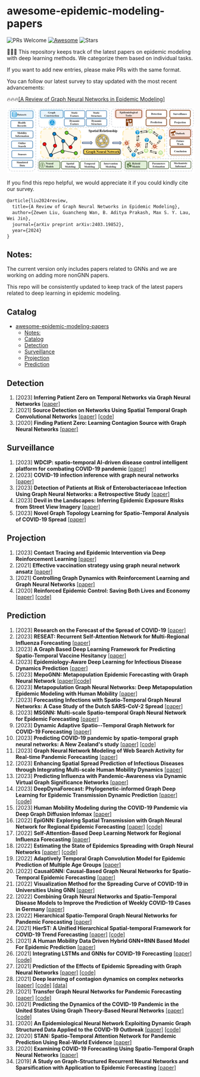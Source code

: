 # awesome-epidemic-modeling-papers
![PRs Welcome](https://img.shields.io/badge/PRs-Welcome-green) [![Awesome](https://awesome.re/badge.svg)](https://awesome.re) ![Stars](https://img.shields.io/github/stars/Emory-Melody/awesome-epidemic-modeling-papers?color=yellow)


📢📢📢 This repository keeps track of the latest papers on epidemic modeling with deep learning methods. We categorize them based on individual tasks.

If you want to add new entries, please make PRs with the same format.


You can follow our latest survey to stay updated with the most recent advancements:

🔥🔥🔥[[A Review of Graph Neural Networks in Epidemic Modeling]](https://arxiv.org/abs/2403.19852)

<div align=center><img src="https://github.com/Emory-Melody/awesome-epidemic-modeling-papers/blob/main/figs/episurvey.png" width="1000" /></div>



If you find this repo helpful, we would appreciate it if you could kindly cite our survey.

```
@article{liu2024review,
  title={A Review of Graph Neural Networks in Epidemic Modeling},
  author={Zewen Liu, Guancheng Wan, B. Aditya Prakash, Max S. Y. Lau, Wei Jin},
  journal={arXiv preprint arXiv:2403.19852},
  year={2024}
}
```


## Notes:
The current version only includes papers related to GNNs and we are working on adding more nonGNN papers.

This repo will be consistently updated to keep track of the latest papers related to deep learning in epidemic modeling.


## Catalog
- [awesome-epidemic-modeling-papers](#awesome-epidemic-modeling-papers)
  - [Notes:](#notes)
  - [Catalog](#catalog)
  - [Detection](#detection)
  - [Surveillance](#surveillance)
  - [Projection](#projection)
  - [Prediction](#prediction)


## Detection
1. [2023] **Inferring Patient Zero on Temporal Networks via Graph Neural Networks** [[paper]](https://ojs.aaai.org/index.php/AAAI/article/view/26152)
2. [2021] **Source Detection on Networks Using Spatial Temporal Graph Convolutional Networks** [[paper]](https://scholarworks.iupui.edu/server/api/core/bitstreams/3d2e45a4-76b6-40ee-a51f-24348db5cdd2/content) [[code]](https://github.com/anonymous-anuthor/SD-STGCN)
3. [2020] **Finding Patient Zero: Learning Contagion Source with Graph Neural Networks** [[paper]](https://arxiv.org/abs/2006.11913)

## Surveillance
1. [2023] **WDCIP: spatio-temporal AI-driven disease control intelligent platform for combating COVID-19 pandemic** [[paper]](https://www.tandfonline.com/doi/full/10.1080/10095020.2023.2182236)
2. [2023] **COVID-19 infection inference with graph neural networks** [[paper]](https://www.nature.com/articles/s41598-023-38314-3)
3. [2023] **Detection of Patients at Risk of Enterobacteriaceae Infection Using Graph Neural Networks: a Retrospective Study** [[paper]](https://www.medrxiv.org/content/10.1101/2023.06.01.23290386v1)
4. [2023] **Devil in the Landscapes: Inferring Epidemic Exposure Risks from Street View Imagery** [[paper]](https://dl.acm.org/doi/abs/10.1145/3589132.3625596)
5. [2023] **Novel Graph Topology Learning for Spatio-Temporal Analysis of COVID-19 Spread** [[paper]](https://ieeexplore.ieee.org/abstract/document/10106414)

## Projection
1. [2023] **Contact Tracing and Epidemic Intervention via Deep Reinforcement Learning** [[paper]](https://dl.acm.org/doi/full/10.1145/3546870)
2. [2021] **Effective vaccination strategy using graph neural network ansatz** [[paper]](https://arxiv.org/abs/2111.00920)
3. [2021] **Controlling Graph Dynamics with Reinforcement Learning and Graph Neural Networks** [[paper]](https://proceedings.mlr.press/v139/meirom21a.html)
4. [2020] **Reinforced Epidemic Control: Saving Both Lives and Economy** [[paper]](https://arxiv.org/abs/2008.01257) [[code]](https://github.com/anyleopeace/DURLECA)

## Prediction
1. [2023] **Research on the Forecast of the Spread of COVID-19** [[paper]](https://dl.acm.org/doi/abs/10.1145/3460238.3460246)
2. [2023] **RESEAT: Recurrent Self-Attention Network for Multi-Regional Influenza Forecasting** [[paper]](https://ieeexplore.ieee.org/abstract/document/10050036)
3. [2023] **A Graph Based Deep Learning Framework for Predicting Spatio-Temporal Vaccine Hesitancy** [[paper]](https://www.medrxiv.org/content/10.1101/2023.10.24.23297488v1)
4. [2023] **Epidemiology-Aware Deep Learning for Infectious Disease Dynamics Prediction** [[paper]](https://dl.acm.org/doi/abs/10.1145/3583780.3615139)
5. [2023] **MepoGNN: Metapopulation Epidemic Forecasting with Graph Neural Network** [[paper]](https://2022.ecmlpkdd.org/wp-content/uploads/2022/09/sub_954.pdf)[[code]](https://github.com/deepkashiwa20/MepoGNN)
6. [2023] **Metapopulation Graph Neural Networks: Deep Metapopulation Epidemic Modeling with Human Mobility** [[paper]](https://arxiv.org/abs/2306.14857)
7. [2023] **Forecasting Infections with Spatio-Temporal Graph Neural Networks: A Case Study of the Dutch SARS-CoV-2 Spread** [[paper]](https://www.frontiersin.org/articles/10.3389/fphy.2023.1277052/full)
8. [2023] **MSGNN: Multi-scale Spatio-temporal Graph Neural Network for Epidemic Forecasting** [[paper]](https://arxiv.org/abs/2308.15840)
9. [2023] **Dynamic Adaptive Spatio--Temporal Graph Network for COVID-19 Forecasting** [[paper]](https://ietresearch.onlinelibrary.wiley.com/doi/10.1049/cit2.12238)
10. [2023] **Predicting COVID-19 pandemic by spatio-temporal graph neural networks: A New Zealand's study** [[paper]](https://arxiv.org/abs/2305.07731) [[code]](https://github.com/HySonLab/pandemic_tgnn)
11. [2023] **Graph Neural Network Modeling of Web Search Activity for Real-time Pandemic Forecasting** [[paper]](https://ieeexplore.ieee.org/abstract/document/10337253)
12. [2023] **Enhancing Spatial Spread Prediction of Infectious Diseases through Integrating Multi-scale Human Mobility Dynamics** [[paper]](https://dl.acm.org/doi/abs/10.1145/3589132.3625586)
13. [2023] **Predicting Influenza with Pandemic-Awareness via Dynamic Virtual Graph Significance Networks** [[paper]](https://www.sciencedirect.com/science/article/pii/S001048252300272X)
14. [2023] **DeepDynaForecast: Phylogenetic-informed Graph Deep Learning for Epidemic Transmission Dynamic Prediction** [[paper]](https://www.biorxiv.org/content/10.1101/2023.07.17.549268v1.abstract) [[code]](https://github.com/lab-smile/DeepDynaForecast.)
15. [2023] **Human Mobility Modeling during the COVID-19 Pandemic via Deep Graph Diffusion Infomax** [[paper]](https://ojs.aaai.org/index.php/AAAI/article/view/26678)
16. [2022] **EpiGNN: Exploring Spatial Transmission with Graph Neural Network for Regional Epidemic Forecasting** [[paper]](https://2022.ecmlpkdd.org/wp-content/uploads/2022/09/sub_829.pdf) [[code]](https://github.com/Xiefeng69/EpiGNN)
17. [2022] **Self-Attention-Based Deep Learning Network for Regional Influenza Forecasting** [[paper]](https://ieeexplore.ieee.org/abstract/document/9470981)
18. [2022] **Estimating the State of Epidemics Spreading with Graph Neural Networks** [[paper]](https://link.springer.com/article/10.1007/s11071-021-07160-1) [[code]](http://github.com/DiLauroF/gnninferenceepid)
19. [2022] **Adaptively Temporal Graph Convolution Model for Epidemic Prediction of Multiple Age Groups** [[paper]](https://www.sciencedirect.com/science/article/pii/S2667325821001369)
20. [2022] **CausalGNN: Causal-Based Graph Neural Networks for Spatio-Temporal Epidemic Forecasting** [[paper]](https://ojs.aaai.org/index.php/AAAI/article/view/21479)
21. [2022] **Visualization Method for the Spreading Curve of COVID-19 in Universities Using GNN** [[paper]](https://ieeexplore.ieee.org/abstract/document/9736549)
22. [2022] **Combining Graph Neural Networks and Spatio-Temporal Disease Models to Improve the Prediction of Weekly COVID-19 Cases in Germany** [[paper]](https://www.nature.com/articles/s41598-022-07757-5)
23. [2022] **Hierarchical Spatio-Temporal Graph Neural Networks for Pandemic Forecasting** [[paper]](https://dl.acm.org/doi/pdf/10.1145/3511808.3557350)
24. [2021] **HierST: A Unified Hierarchical Spatial-temporal Framework for COVID-19 Trend Forecasting** [[paper]](https://dl.acm.org/doi/abs/10.1145/3459637.3481927) [[code]](https://github.com/dolphin-zs/HierST/tree/main)
25. [2021] **A Human Mobility Data Driven Hybrid GNN+RNN Based Model For Epidemic Prediction** [[paper]](https://ieeexplore.ieee.org/abstract/document/9671474)
26. [2021] **Integrating LSTMs and GNNs for COVID-19 Forecasting** [[paper]](https://arxiv.org/abs/2108.10052) [[code]](https://github.com/jjgarau/GNND)
27. [2021] **Prediction of the Effects of Epidemic Spreading with Graph Neural Networks** [[paper]](https://link.springer.com/chapter/10.1007/978-3-030-65347-7_35) [[code]](https://github.com/smeznar/Epidemic-spreading-CN2020)
28. [2021] **Deep learning of contagion dynamics on complex networks** [[paper]](https://www.nature.com/articles/s41467-021-24732-2) [[code]](https://github.com/DynamicaLab/code-dynalearn/tree/v1.0) [[data]](https://github.com/DynamicaLab/data-dynalearn/tree/v1.0)
29. [2021] **Transfer Graph Neural Networks for Pandemic Forecasting** [[paper]](https://ojs.aaai.org/index.php/AAAI/article/view/16616) [[code]](https://github.com/geopanag/pandemic_tgnn)
30. [2021] **Predicting the Dynamics of the COVID-19 Pandemic in the United States Using Graph Theory-Based Neural Networks** [[paper]](https://www.mdpi.com/1660-4601/18/7/3834) [[code]](https://github.com/RezaDavahli/Graph_neural_networks)
31. [2020] **An Epidemiological Neural Network Exploiting Dynamic Graph Structured Data Applied to the COVID-19 Outbreak** [[paper]](https://ieeexplore.ieee.org/document/9234698) [[code]](https://github.com/marcopost-it/epidemiological-gcn)
32. [2020] **STAN: Spatio-Temporal Attention Network for Pandemic Prediction Using Real-World Evidence** [[paper]](https://arxiv.org/abs/2008.04215)
33. [2020] **Examining COVID-19 Forecasting Using Spatio-Temporal Graph Neural Networks** [[paper]](https://arxiv.org/abs/2007.03113)
34. [2019] **A Study on Graph-Structured Recurrent Neural Networks and Sparsification with Application to Epidemic Forecasting** [[paper]](https://arxiv.org/abs/1902.05113)
